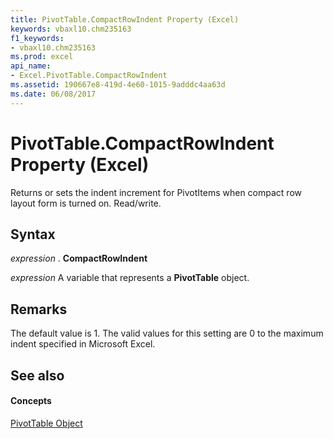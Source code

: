 ```yaml
---
title: PivotTable.CompactRowIndent Property (Excel)
keywords: vbaxl10.chm235163
f1_keywords:
- vbaxl10.chm235163
ms.prod: excel
api_name:
- Excel.PivotTable.CompactRowIndent
ms.assetid: 190667e8-419d-4e60-1015-9adddc4aa63d
ms.date: 06/08/2017
---
```



# PivotTable.CompactRowIndent Property (Excel)

Returns or sets the indent increment for PivotItems when compact row layout form is turned on. Read/write.


## Syntax

 _expression_ . **CompactRowIndent**

 _expression_ A variable that represents a **PivotTable** object.


## Remarks

The default value is 1. The valid values for this setting are 0 to the maximum indent specified in Microsoft Excel.


## See also


#### Concepts


[PivotTable Object](pivottable-object-excel.md)

